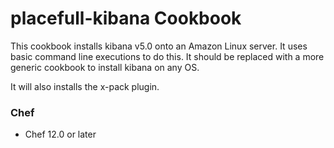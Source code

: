 # placefull-kibana Cookbook

This cookbook installs kibana v5.0 onto an Amazon Linux server. It uses basic command line executions to do this. It should be replaced with a more generic cookbook to install
kibana on any OS.

It will also installs the x-pack plugin. 


### Chef

- Chef 12.0 or later

